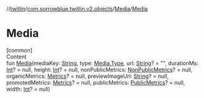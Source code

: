 //[twitlin](../../index.md)/[com.sorrowblue.twitlin.v2.objects](../index.md)/[Media](index.md)/[Media](-media.md)



# Media  
[common]  
Content  
fun [Media](-media.md)(mediaKey: [String](https://kotlinlang.org/api/latest/jvm/stdlib/kotlin/-string/index.html), type: [Media.Type](-type/index.md), url: [String](https://kotlinlang.org/api/latest/jvm/stdlib/kotlin/-string/index.html)? = "", durationMs: [Int](https://kotlinlang.org/api/latest/jvm/stdlib/kotlin/-int/index.html)? = null, height: [Int](https://kotlinlang.org/api/latest/jvm/stdlib/kotlin/-int/index.html)? = null, nonPublicMetrics: [NonPublicMetrics](../-non-public-metrics/index.md)? = null, organicMetrics: [Metrics](../-metrics/index.md)? = null, previewImageUrl: [String](https://kotlinlang.org/api/latest/jvm/stdlib/kotlin/-string/index.html)? = null, promotedMetrics: [Metrics](../-metrics/index.md)? = null, publicMetrics: [PublicMetrics](../-public-metrics/index.md)? = null, width: [Int](https://kotlinlang.org/api/latest/jvm/stdlib/kotlin/-int/index.html)? = null)  



